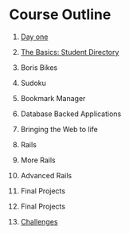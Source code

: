 # Course Outline

1. [Day one](https://github.com/makersacademy/course/blob/master/day_one.md)
2. [The Basics: Student Directory](https://github.com/makersacademy/course/blob/master/student_directory.md)
3. Boris Bikes
4. Sudoku
5. Bookmark Manager
6. Database Backed Applications
7. Bringing the Web to life
8. Rails
9. More Rails
10. Advanced Rails
11. Final Projects
12. Final Projects

13. [Challenges](https://github.com/makersacademy/course/blob/master/challenges/challenges.md)